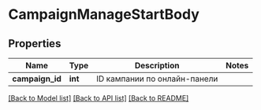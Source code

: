 # CampaignManageStartBody

## Properties
Name | Type | Description | Notes
------------ | ------------- | ------------- | -------------
**campaign_id** | **int** | ID кампании по онлайн-панели | 

[[Back to Model list]](../README.md#documentation-for-models) [[Back to API list]](../README.md#documentation-for-api-endpoints) [[Back to README]](../README.md)


